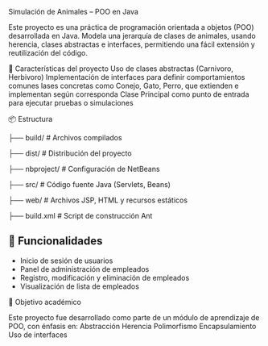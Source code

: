 Simulación de Animales – POO en Java

Este proyecto es una práctica de programación orientada a objetos (POO) desarrollada en Java. Modela una jerarquía de clases de animales, usando herencia, clases abstractas e interfaces, permitiendo una fácil extensión y reutilización del código.

🐾 Características del proyecto
Uso de clases abstractas (Carnivoro, Herbivoro)
Implementación de interfaces para definir comportamientos comunes
lases concretas como Conejo, Gato, Perro, que extienden e implementan según corresponda
Clase Principal como punto de entrada para ejecutar pruebas o simulaciones

📦 Estructura

├── build/ # Archivos compilados

├── dist/ # Distribución del proyecto

├── nbproject/ # Configuración de NetBeans

├── src/ # Código fuente Java (Servlets, Beans)

├── web/ # Archivos JSP, HTML y recursos estáticos

├── build.xml # Script de construcción Ant


## 🔐 Funcionalidades
- Inicio de sesión de usuarios
- Panel de administración de empleados
- Registro, modificación y eliminación de empleados
- Visualización de lista de empleados


🧠 Objetivo académico

Este proyecto fue desarrollado como parte de un módulo de aprendizaje de POO, con énfasis en:
Abstracción
Herencia
Polimorfismo
Encapsulamiento
Uso de interfaces
